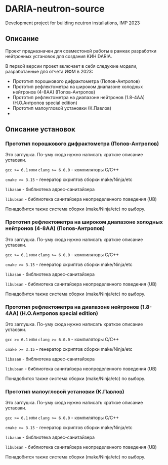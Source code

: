 # DARIA-neutron-source

Development project for building neutron installations, IMP 2023

## Описание
Проект предназначен для совместоной работы в рамках разработки нейтронных установок для создания КИН DARIA.

В первой версии проект включает в себя следуюие модели, разработанные для отчета ИФМ в 2023:
* Прототип порошкового дифрактометра (Попов-Антропов)
* Прототип рефлектометра на широком диапазоне холодных нейтронов (4-8АА) (Попов-Антропов)
* Прототип рефлектометра на диапазоне нейтронов (1.8-4АА) (Н.О.Антропов special edition)
* Прототип малоугловой установки (К.Павлов)
*
## Описание установок
### Прототип порошкового дифрактометра (Попов-Антропов)
Это заглушка. По-уму сюда нужно написать краткое описание устаовки.

`gcc >= 6.1` или `clang >= 6.0.0` - компиляторы C/С++

`cmake >= 3.15` - генератор скриптов сборки make/Ninja/etc

`libasan` - библиотека адрес-санитайзера

`libubsan` - библиотека санитайзера неопределенного поведения (UB)

Понадобится также система сборки (make/Ninja/etc) по выбору.

### Прототип рефлектометра на широком диапазоне холодных нейтронов (4-8АА) (Попов-Антропов)
Это заглушка. По-уму сюда нужно написать краткое описание устаовки.

`gcc >= 6.1` или `clang >= 6.0.0` - компиляторы C/С++

`cmake >= 3.15` - генератор скриптов сборки make/Ninja/etc

`libasan` - библиотека адрес-санитайзера

`libubsan` - библиотека санитайзера неопределенного поведения (UB)

Понадобится также система сборки (make/Ninja/etc) по выбору.


### Прототип рефлектометра на диапазоне нейтронов (1.8-4АА) (Н.О.Антропов special edition)
Это заглушка. По-уму сюда нужно написать краткое описание устаовки.

`gcc >= 6.1` или `clang >= 6.0.0` - компиляторы C/С++

`cmake >= 3.15` - генератор скриптов сборки make/Ninja/etc

`libasan` - библиотека адрес-санитайзера

`libubsan` - библиотека санитайзера неопределенного поведения (UB)

Понадобится также система сборки (make/Ninja/etc) по выбору.


### Прототип малоугловой установки (К.Павлов)
Это заглушка. По-уму сюда нужно написать краткое описание устаовки.

`gcc >= 6.1` или `clang >= 6.0.0` - компиляторы C/С++

`cmake >= 3.15` - генератор скриптов сборки make/Ninja/etc

`libasan` - библиотека адрес-санитайзера

`libubsan` - библиотека санитайзера неопределенного поведения (UB)

Понадобится также система сборки (make/Ninja/etc) по выбору.
